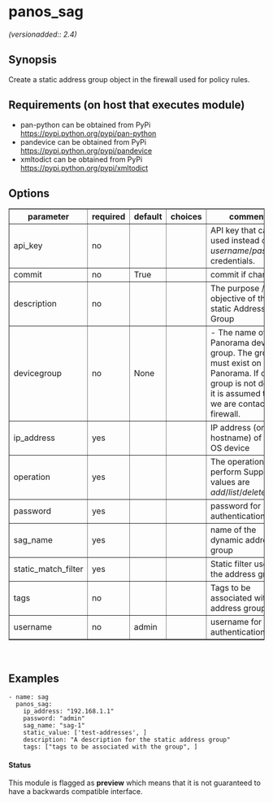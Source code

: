 # panos_sag

_(versionadded:: 2.4)_


## Synopsis

Create a static address group object in the firewall used for policy rules.


## Requirements (on host that executes module)

- pan-python can be obtained from PyPi https://pypi.python.org/pypi/pan-python
- pandevice can be obtained from PyPi https://pypi.python.org/pypi/pandevice
- xmltodict can be obtained from PyPi https://pypi.python.org/pypi/xmltodict

## Options

<table border=1 cellpadding=4>
<tr>
<th class="head">parameter</th>
<th class="head">required</th>
<th class="head">default</th>
<th class="head">choices</th>
<th class="head">comments</th>
</tr>
<tr><td>api_key<br/><div style="font-size: small;"></div></td>
<td>no</td>
<td></td>
<td></td>
<td><div>API key that can be used instead of <em>username</em>/<em>password</em> credentials.</div></td></tr>
<tr><td>commit<br/><div style="font-size: small;"></div></td>
<td>no</td>
<td>True</td>
<td></td>
<td><div>commit if changed</div></td></tr>
<tr><td>description<br/><div style="font-size: small;"></div></td>
<td>no</td>
<td></td>
<td></td>
<td><div>The purpose / objective of the static Address Group</div></td></tr>
<tr><td>devicegroup<br/><div style="font-size: small;"></div></td>
<td>no</td>
<td>None</td>
<td></td>
<td><div>- The name of the Panorama device group. The group must exist on Panorama. If device group is not defined it is assumed that we are contacting a firewall.
    </div></td></tr>
<tr><td>ip_address<br/><div style="font-size: small;"></div></td>
<td>yes</td>
<td></td>
<td></td>
<td><div>IP address (or hostname) of PAN-OS device</div></td></tr>
<tr><td>operation<br/><div style="font-size: small;"></div></td>
<td>yes</td>
<td></td>
<td></td>
<td><div>The operation to perform Supported values are <em>add</em>/<em>list</em>/<em>delete</em>.</div></td></tr>
<tr><td>password<br/><div style="font-size: small;"></div></td>
<td>yes</td>
<td></td>
<td></td>
<td><div>password for authentication</div></td></tr>
<tr><td>sag_name<br/><div style="font-size: small;"></div></td>
<td>yes</td>
<td></td>
<td></td>
<td><div>name of the dynamic address group</div></td></tr>
<tr><td>static_match_filter<br/><div style="font-size: small;"></div></td>
<td>yes</td>
<td></td>
<td></td>
<td><div>Static filter used by the address group</div></td></tr>
<tr><td>tags<br/><div style="font-size: small;"></div></td>
<td>no</td>
<td></td>
<td></td>
<td><div>Tags to be associated with the address group</div></td></tr>
<tr><td>username<br/><div style="font-size: small;"></div></td>
<td>no</td>
<td>admin</td>
<td></td>
<td><div>username for authentication</div></td></tr>
</table>
</br>



## Examples

    - name: sag
      panos_sag:
        ip_address: "192.168.1.1"
        password: "admin"
        sag_name: "sag-1"
        static_value: ['test-addresses', ]
        description: "A description for the static address group"
        tags: ["tags to be associated with the group", ]




#### Status

This module is flagged as **preview** which means that it is not guaranteed to have a backwards compatible interface.

